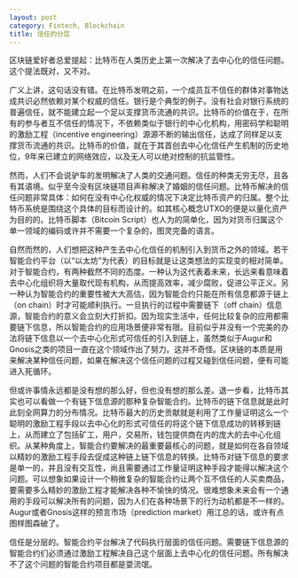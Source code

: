 ```yaml
---
layout: post
category: Fintech, Blockchain
title: 信任的分层
---
```


区块链爱好者总爱提起：比特币在人类历史上第一次解决了去中心化的信任问题。这个提法既对，又不对。



广义上讲，这句话没有错。在比特币发明之前，一个成员互不信任的群体对事物达成共识必然依赖对某个权威的信任。银行是个典型的例子。没有社会对银行系统的普遍信任，就不能建立起一个足以支撑货币流通的共识。比特币的价值在于，在所有的参与者互不信任的情况下，不依赖类似于银行的中心化机构，用密码学和聪明的激励工程（incentive engineering）源源不断的输出信任，达成了同样足以支撑货币流通的共识。比特币的价值，就在于其首创去中心化信任产生机制的历史地位，9年来已建立的网络效应，以及无人可以绝对控制的抗监管性。



然而，人们不会说驴车的发明解决了人类的交通问题。信任的种类无穷无尽，且各有其语境。似乎至今没有区块链项目声称解决了婚姻的信任问题。比特币解决的信任问题非常具体：如何在没有中心化权威的情况下决定比特币资产的归属。整个比特币系统是围绕这个具体的目标而设计的。如其核心概念UTXO的便是以量化资产为目的的。比特币脚本（Bitcoin Script）也人为的简单化，因为对货币归属这个单一领域的编码或许并不需要一个复杂的，图灵完备的语言。



自然而然的，人们想把这种产生去中心化信任的机制引入到货币之外的领域。若干智能合约平台（以“以太坊”为代表）的目标就是让这类想法的实现变的相对简单。对于智能合约，有两种截然不同的态度。一种认为这代表着未来，长远来看意味着去中心化组织将大量取代现有机构，从而提高效率，减少腐败，促进公平正义。另一种认为智能合约的重要性被大大高估，因为智能合约只能在所有信息都源于链上（on chain）时才可能顺利执行。一旦执行的过程中需要链下（off chain）信息源，智能合约的意义会立刻大打折扣。因为现实生活中，任何比较复杂的应用都需要链下信息，所以智能合约的应用场景便非常有限。目前似乎并没有一个完美的办法将链下信息以一个去中心化形式可信任的引入到链上，虽然类似于Augur和Gnosis之类的项目一直在这个领域作出了努力。这并不奇怪。区块链的本质是用来解决某种信任问题，如果在解决这个信任问题的过程又碰到信任问题，便有可能进入死循环。



但或许事情永远都是没有想的那么好，但也没有想的那么差。退一步看，比特币其实也可以看做一个有链下信息源的那种复杂智能合约。比特币的链下信息就是此时此刻全网算力的分布情况。比特币最大的历史贡献就是利用了工作量证明这么一个聪明的激励工程手段以去中心化的形式可信任的将这个链下信息成功的转移到链上，从而建立了包括矿工，用户，交易所，钱包提供商在内的庞大的去中心化组织。从某种角度上，智能合约要解决的最重要最核心的问题，就是如何在各自领域以精妙的激励工程手段去促成这种链上链下信息的转换。比特币对链下信息的要求是单一的，并且没有交互性，尚且需要通过工作量证明这种手段才能得以解决这个问题。可以想象如果设计一个稍微复杂的智能合约让两个互不信任的人买卖商品，要需要多么精妙的激励工程才能解决各种不愉快的情况。很难想象未来会有一个通用的手段可以解决所有的问题，因为人们在各种场景下的行为动机都是不一样的。Augur或者Gnosis这样的预言市场（prediction market）用江总的话，或许有点图样图森破了。


信任是分层的。智能合约平台解决了代码执行层面的信任问题。需要链下信息源的智能合约们必须通过激励工程解决自己这个层面上去中心化的信任问题。所有解决不了这个问题的智能合约项目都是耍流氓。


